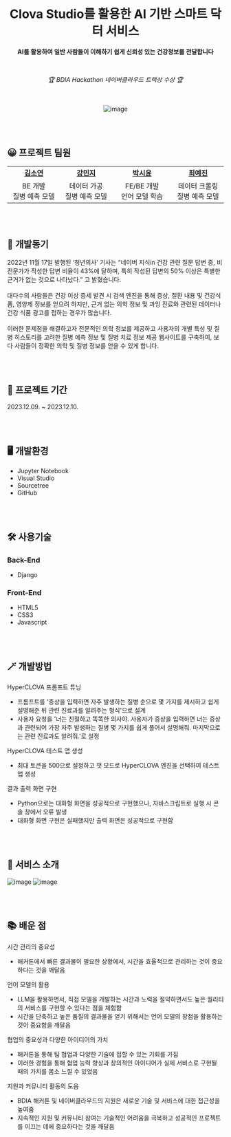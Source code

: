 <div align="center">
  
# Clova Studio를 활용한 AI 기반 스마트 닥터 서비스

**AI를 활용하여 일반 사람들이 이해하기 쉽게 신뢰성 있는 건강정보를 전달합니다**

<br>

_🏆 BDIA Hackathon 네이버클라우드 트랙상 수상 🏆_

<br>

![image](https://github.com/s53uni/isix-project/assets/142832376/da184707-6352-448e-81e6-8a1d654e9b0a)


</div>

<br><br>

## 😀 프로젝트 팀원

<table align="center">
    <tr align="center">
        <td style="width:300px;"><a href="https://github.com/xx-Sommer-xx"><b>김소연</b></a></td>
        <td style="width:300px;"><a href="https://github.com/saeuggang10"><b>강민지</b></a></td>
        <td style="width:300px;"><a href="https://github.com/s53uni"><b>박시윤</b></a></td>
        <td style="width:300px;"><a href="https://github.com/Erin-53"><b>최예진</b></a></td>
    </tr>
    <tr align="center">
        <td>BE 개발<br>질병 예측 모델</td>
        <td>데이터 가공<br>질병 예측 모델</td>
        <td>FE/BE 개발<br>언어 모델 학습</td>
        <td>데이터 크롤링<br>질병 예측 모델</td>
    </tr>
</table>

<br><br>

## 📝 개발동기
2022년 11월 17일 발행된 ‘청년의사’ 기사는 “네이버 지식in 건강 관련 질문 답변 중, 비전문가가 작성한 답변 비율이 43%에 달하며, 특히 작성된 답변의 50% 이상은 특별한 근거가 없는 것으로 나타났다.” 고 밝혔습니다.<br><br>
대다수의 사람들은 건강 이상 증세 발견 시 검색 엔진을 통해 증상, 질환 내용 및 건강식품, 영양제 정보를 얻으려 하지만, 근거 없는 의학 정보 및 과잉 진료와 관련된 데이터나 건강 식품 광고를 접하는 경우가 많습니다.<br><br>
이러한 문제점을 해결하고자 전문적인 의학 정보를 제공하고 사용자의 개별 특성 및 질병 히스토리를 고려한 질병 예측 정보 및 질병 치료 정보 제공 웹사이트를 구축하여, 보다 사람들이 정확한 의학 및 질병 정보를 얻을 수 있게 합니다.


<br><br>

## 📅 프로젝트 기간
2023.12.09. ~ 2023.12.10.

<br><br>

## 🖥️ 개발환경
* Jupyter Notebook
* Visual Studio
* Sourcetree
* GitHub

<br><br>

## 🛠️ 사용기술
### Back-End
* Django

### Front-End
* HTML5
* CSS3
* Javascript

<br><br>

## 🪄 개발방법

HyperCLOVA 프롬프트 튜닝
- 프롬프트를 '증상을 입력하면 자주 발생하는 질병 순으로 몇 가지를 제시하고 쉽게 설명해준 뒤 관련 진료과를 알려주는 형식'으로 설계
- 사용자 요청을 '너는 친절하고 똑똑한 의사야. 사용자가 증상을 입력하면 너는 증상과 관련되어 가장 자주 발생하는 질병 몇 가지를 쉽게 풀어서 설명해줘. 마지막으로는 관련 진료과도 알려줘.'로 설정

HyperCLOVA 테스트 앱 생성
- 최대 토큰을 500으로 설정하고 챗 모드로 HyperCLOVA 엔진을 선택하여 테스트 앱 생성

결과 출력 화면 구현
- Python으로는 대화형 화면을 성공적으로 구현했으나, 자바스크립트로 실행 시 콘솔 창에서 오류 발생
- 대화형 화면 구현은 실패했지만 출력 화면은 성공적으로 구현함

<br><br>

## 📌 서비스 소개

![image](https://github.com/s53uni/isix-project/assets/142832376/9fe1c571-2c47-455d-a6f3-67ecc151d470)
![image](https://github.com/s53uni/isix-project/assets/142832376/86853797-a1a6-4845-a710-a0199928c0fb)

<br><br>

## 📚 배운 점

시간 관리의 중요성
- 해커톤에서 빠른 결과물이 필요한 상황에서, 시간을 효율적으로 관리하는 것이 중요하다는 것을 깨달음


언어 모델의 활용
- LLM을 활용하면서, 직접 모델을 개발하는 시간과 노력을 절약하면서도 높은 퀄리티의 서비스를 구현할 수 있다는 점을 체험함
- 시간을 단축하고 높은 품질의 결과물을 얻기 위해서는 언어 모델의 장점을 활용하는 것이 중요함을 깨달음

협업의 중요성과 다양한 아이디어의 가치
- 해커톤을 통해 팀 협업과 다양한 기술에 접할 수 있는 기회를 가짐
- 이러한 경험을 통해 협업 능력 향상과 창의적인 아이디어가 실제 서비스로 구현될 때의 가치를 몸소 느낄 수 있었음

지원과 커뮤니티 활동의 도움
- BDIA 해커톤 및 네이버클라우드의 지원은 새로운 기술 및 서비스에 대한 접근성을 높여줌
- 지속적인 지원 및 커뮤니티 참여는 기술적인 어려움을 극복하고 성공적인 프로젝트를 이끄는 데에 중요하다는 것을 깨달음








